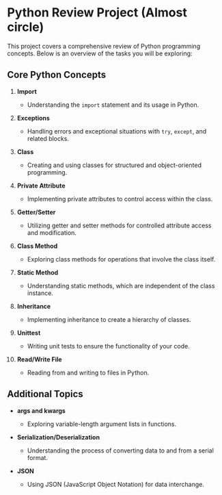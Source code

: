 # Python Review Project (Almost circle)
This project covers a comprehensive review of Python programming concepts. Below is an overview of the tasks you will be exploring:

## Core Python Concepts

1. **Import**
   - Understanding the `import` statement and its usage in Python.

2. **Exceptions**
   - Handling errors and exceptional situations with `try`, `except`, and related blocks.

3. **Class**
   - Creating and using classes for structured and object-oriented programming.

4. **Private Attribute**
   - Implementing private attributes to control access within the class.

5. **Getter/Setter**
   - Utilizing getter and setter methods for controlled attribute access and modification.

6. **Class Method**
   - Exploring class methods for operations that involve the class itself.

7. **Static Method**
   - Understanding static methods, which are independent of the class instance.

8. **Inheritance**
   - Implementing inheritance to create a hierarchy of classes.

9. **Unittest**
   - Writing unit tests to ensure the functionality of your code.

10. **Read/Write File**
    - Reading from and writing to files in Python.

## Additional Topics

- **args and kwargs**
  - Exploring variable-length argument lists in functions.

- **Serialization/Deserialization**
  - Understanding the process of converting data to and from a serial format.

- **JSON**
  - Using JSON (JavaScript Object Notation) for data interchange.
